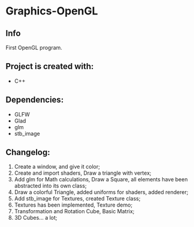 # Graphics-OpenGL

## Info
 First OpenGL program.
  
## Project is created with:
* C++

## Dependencies:
* GLFW
* Glad
* glm
* stb_image

## Changelog:
1. Create a window, and give it color;
2. Create and import shaders, Draw a triangle with vertex;
3. Add glm for Math calculations, Draw a Square, all elements have been abstracted into its own class;
4. Draw a colorful Triangle, added uniforms for shaders, added renderer;
5. Add stb_image for Textures, created Texture class;
6. Textures has been implemented, Texture demo;
7. Transformation and Rotation Cube, Basic Matrix;
8. 3D Cubes... a lot;
